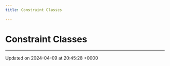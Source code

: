 ```yaml
---
title: Constraint Classes

---
```


# Constraint Classes








-------------------------------

Updated on 2024-04-09 at 20:45:28 +0000